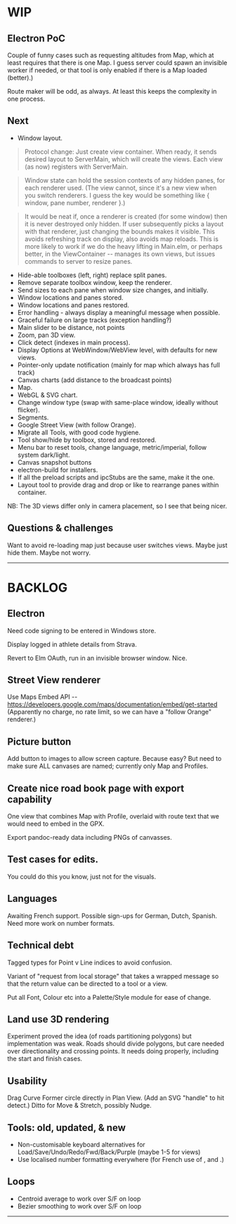 
# WIP

## Electron PoC

Couple of funny cases such as requesting altitudes from Map, which at least requires that there is one Map. 
I guess server could spawn an invisible worker if needed, or that tool is only enabled if there is a Map loaded (better).)

Route maker will be odd, as always. At least this keeps the complexity in one process.

## Next

* Window layout.
 
> Protocol change: Just create view container. When ready, it sends desired
> layout to ServerMain, which will create the views. Each view (as now) registers
> with ServerMain.
 
> Window state can hold the session contexts of any hidden panes, for each renderer used.
> (The view cannot, since it's a new view when you switch renderers.
> I guess the key would be something like { window, pane number, renderer }.)

> It would be neat if, once a renderer is created (for some window) then it is never destroyed
> only hidden. If user subsequently picks a layout with that renderer, just changing the bounds
> makes it visible. This avoids refreshing track on display, also avoids map reloads.
> This is more likely to work if we do the heavy lifting in Main.elm, or perhaps better,
> in the ViewContainer -- manages its own views, but issues commands to server to resize panes.

* Hide-able toolboxes (left, right) replace split panes.
* Remove separate toolbox window, keep the renderer.
* Send sizes to each pane when window size changes, and initially.
* Window locations and panes stored.
* Window locations and panes restored.
* Error handling - always display a meaningful message when possible.
* Graceful failure on large tracks (exception handling?)
* Main slider to be distance, not points
* Zoom, pan 3D view.
* Click detect (indexes in main process).
* Display Options at WebWindow/WebView level, with defaults for new views.
* Pointer-only update notification (mainly for map which always has full track)
* Canvas charts (add distance to the broadcast points)
* Map.
* WebGL & SVG chart.
* Change window type (swap with same-place window, ideally without flicker).
* Segments.
* Google Street View (with follow Orange).
* Migrate all Tools, with good code hygiene.
* Tool show/hide by toolbox, stored and restored.
* Menu bar to reset tools, change language, metric/imperial, follow system dark/light.
* Canvas snapshot buttons
* electron-build for installers.
* If all the preload scripts and ipcStubs are the same, make it the one.
* Layout tool to provide drag and drop or like to rearrange panes within container.

NB: The 3D views differ only in camera placement, so I see that being nicer.

## Questions & challenges

Want to avoid re-loading map just because user switches views. Maybe just hide them. Maybe not worry.

---

# BACKLOG

## Electron

Need code signing to be entered in Windows store.

Display logged in athlete details from Strava.

Revert to Elm OAuth, run in an invisible browser window. Nice.

## Street View renderer

Use Maps Embed API -- https://developers.google.com/maps/documentation/embed/get-started
(Apparently no charge, no rate limit, so we can have a "follow Orange" renderer.)

## Picture button

Add button to images to allow screen capture. Because easy?
But need to make sure ALL canvases are named; currently only Map and Profiles.

## Create nice road book page with export capability

One view that combines Map with Profile, overlaid with route text that we would need to 
embed in the GPX.

Export pandoc-ready data including PNGs of canvasses.

## Test cases for edits.

You could do this you know, just not for the visuals.

## Languages

Awaiting French support.
Possible sign-ups for German, Dutch, Spanish.
Need more work on number formats.

## Technical debt

Tagged types for Point v Line indices to avoid confusion.

Variant of "request from local storage" that takes a wrapped message so that the return value
can be directed to a tool or a view.

Put all Font, Colour etc into a Palette/Style module for ease of change.

## Land use 3D rendering

Experiment proved the idea (of roads partitioning polygons) but implementation was weak.
Roads should divide polygons, but care needed over directionality and crossing points.
It needs doing properly, including the start and finish cases.

## Usability

Drag Curve Former circle directly in Plan View. (Add an SVG "handle" to hit detect.)
Ditto for Move & Stretch, possibly Nudge.

## Tools: old, updated, & new

- Non-customisable keyboard alternatives for Load/Save/Undo/Redo/Fwd/Back/Purple (maybe 1-5 for views)
- Use localised number formatting everywhere (for French use of , and .)

## Loops

- Centroid average to work over S/F on loop
- Bezier smoothing to work over S/F on loop

 
---
